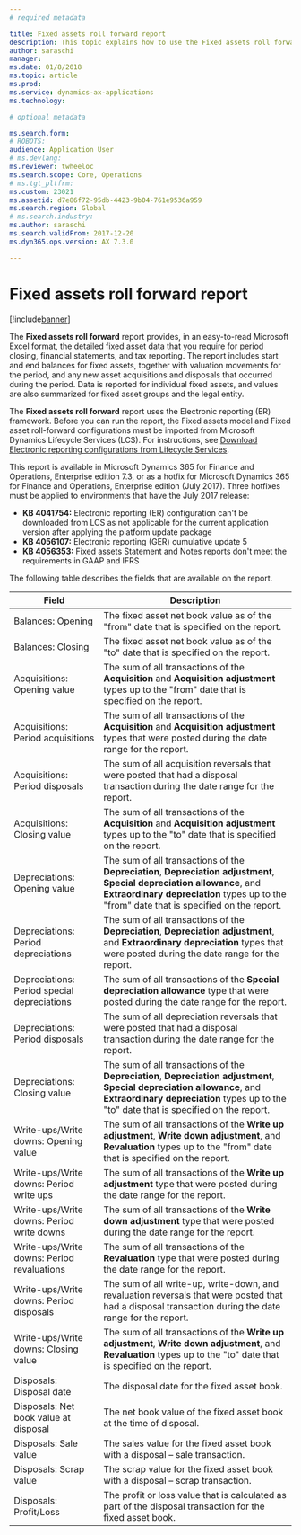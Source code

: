 ```yaml
---
# required metadata

title: Fixed assets roll forward report
description: This topic explains how to use the Fixed assets roll forward report.
author: saraschi
manager: 
ms.date: 01/8/2018
ms.topic: article
ms.prod: 
ms.service: dynamics-ax-applications
ms.technology: 

# optional metadata

ms.search.form: 
# ROBOTS: 
audience: Application User
# ms.devlang: 
ms.reviewer: twheeloc
ms.search.scope: Core, Operations
# ms.tgt_pltfrm: 
ms.custom: 23021
ms.assetid: d7e86f72-95db-4423-9b04-761e9536a959
ms.search.region: Global
# ms.search.industry: 
ms.author: saraschi
ms.search.validFrom: 2017-12-20
ms.dyn365.ops.version: AX 7.3.0

---
```

# Fixed assets roll forward report

[!include[banner](../includes/banner.md)]

The **Fixed assets roll forward** report provides, in an easy-to-read Microsoft Excel format, the detailed fixed asset data that you require for period closing, financial statements, and tax reporting. The report includes start and end balances for fixed assets, together with valuation movements for the period, and any new asset acquisitions and disposals that occurred during the period. Data is reported for individual fixed assets, and values are also summarized for fixed asset groups and the legal entity.

The **Fixed assets roll forward** report uses the Electronic reporting (ER) framework. Before you can run the report, the Fixed assets model and Fixed asset roll-forward configurations must be imported from Microsoft Dynamics Lifecycle Services (LCS). For instructions, see [Download Electronic reporting configurations from Lifecycle Services](https://docs.microsoft.com/en-us/dynamics365/unified-operations/dev-itpro/analytics/download-electronic-reporting-configuration-lcs).

This report is available in Microsoft Dynamics 365 for Finance and Operations, Enterprise edition 7.3, or as a hotfix for Microsoft Dynamics 365 for Finance and Operations, Enterprise edition (July 2017). Three hotfixes must be applied to environments that have the July 2017 release:

- **KB 4041754:** Electronic reporting (ER) configuration can't be downloaded from LCS as not applicable for the current application version after applying the platform update package
- **KB 4056107:** Electronic reporting (GER) cumulative update 5
- **KB 4056353:** Fixed assets Statement and Notes reports don't meet the requirements in GAAP and IFRS

The following table describes the fields that are available on the report.

| Field                                       | Description |
|---------------------------------------------|-------------|
| Balances: Opening                           | The fixed asset net book value as of the "from" date that is specified on the report. |
| Balances: Closing                           | The fixed asset net book value as of the "to" date that is specified on the report. |
| Acquisitions: Opening value                 | The sum of all transactions of the **Acquisition** and **Acquisition adjustment** types up to the "from" date that is specified on the report. |
| Acquisitions: Period acquisitions           | The sum of all transactions of the **Acquisition** and **Acquisition adjustment** types that were posted during the date range for the report. |
| Acquisitions: Period disposals              | The sum of all acquisition reversals that were posted that had a disposal transaction during the date range for the report. |
| Acquisitions: Closing value                 | The sum of all transactions of the **Acquisition** and **Acquisition adjustment** types up to the "to" date that is specified on the report. |
| Depreciations: Opening value                | The sum of all transactions of the **Depreciation**, **Depreciation adjustment**, **Special depreciation allowance**, and **Extraordinary depreciation** types up to the "from" date that is specified on the report. |
| Depreciations: Period depreciations         | The sum of all transactions of the **Depreciation**, **Depreciation adjustment**, and **Extraordinary depreciation** types that were posted during the date range for the report. |
| Depreciations: Period special depreciations | The sum of all transactions of the **Special depreciation allowance** type that were posted during the date range for the report. |
| Depreciations: Period disposals             | The sum of all depreciation reversals that were posted that had a disposal transaction during the date range for the report. |
| Depreciations: Closing value                | The sum of all transactions of the **Depreciation**, **Depreciation adjustment**, **Special depreciation allowance**, and **Extraordinary depreciation** types up to the "to" date that is specified on the report. |
| Write-ups/Write downs: Opening value        | The sum of all transactions of the **Write up adjustment**, **Write down adjustment**, and **Revaluation** types up to the "from" date that is specified on the report. |
| Write-ups/Write downs: Period write ups     | The sum of all transactions of the **Write up adjustment** type that were posted during the date range for the report. |
| Write-ups/Write downs: Period write downs   | The sum of all transactions of the **Write down adjustment** type that were posted during the date range for the report. |
| Write-ups/Write downs: Period revaluations  | The sum of all transactions of the **Revaluation** type that were posted during the date range for the report. |
| Write-ups/Write downs: Period disposals     | The sum of all write-up, write-down, and revaluation reversals that were posted that had a disposal transaction during the date range for the report. |
| Write-ups/Write downs: Closing value        | The sum of all transactions of the **Write up adjustment**, **Write down adjustment**, and **Revaluation** types up to the "to" date that is specified on the report. |
| Disposals: Disposal date                    | The disposal date for the fixed asset book. |
| Disposals: Net book value at disposal       | The net book value of the fixed asset book at the time of disposal. |
| Disposals: Sale value                       | The sales value for the fixed asset book with a disposal – sale transaction. |
| Disposals: Scrap value                      | The scrap value for the fixed asset book with a disposal – scrap transaction. |
| Disposals: Profit/Loss                      | The profit or loss value that is calculated as part of the disposal transaction for the fixed asset book. |
